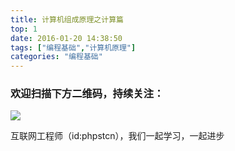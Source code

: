 ```yaml
---
title: 计算机组成原理之计算篇
top: 1
date: 2016-01-20 14:38:50
tags: ["编程基础","计算机原理"]
categories: "编程基础"
---
```



### 欢迎扫描下方二维码，持续关注：
![](https://ww1.sinaimg.cn/large/a616b9a4gy1g4xzv954a4j20760763yo.jpg)

互联网工程师（id:phpstcn），我们一起学习，一起进步
